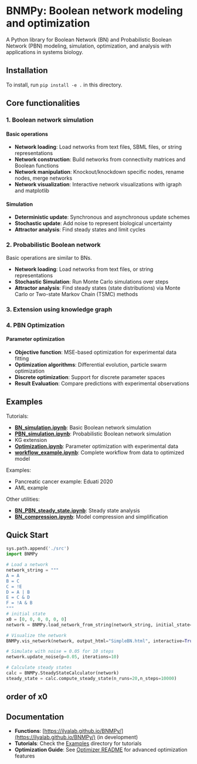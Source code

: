 # BNMPy: Boolean network modeling and optimization

A Python library for Boolean Network (BN) and Probabilistic Boolean Network (PBN) modeling, simulation, optimization, and analysis with applications in systems biology.

## Installation

To install, run `pip install -e .` in this directory.

## Core functionalities

### 1. Boolean network simulation

#### Basic operations

- **Network loading**: Load networks from text files, SBML files, or string representations
- **Network construction**: Build networks from connectivity matrices and Boolean functions
- **Network manipulation**: Knockout/knockdown specific nodes, rename nodes, merge networks
- **Network visualization**: Interactive network visualizations with igraph and matplotlib

#### Simulation

- **Deterministic update**: Synchronous and asynchronous update schemes
- **Stochastic update**: Add noise to represent biological uncertainty
- **Attractor analysis**: Find steady states and limit cycles

### 2. Probabilistic Boolean network

Basic operations are similar to BNs.

- **Network loading**: Load networks from text files, or string representations
- **Stochastic Simulation**: Run Monte Carlo simulations over steps
- **Attractor analysis**: Find steady states (state distributions) via Monte Carlo or Two-state Markov Chain (TSMC) methods

### 3. Extension using knowledge graph


### 4. PBN Optimization

#### Parameter optimization

- **Objective function**: MSE-based optimization for experimental data fitting
- **Optimization algorithms**: Differential evolution, particle swarm optimization
- **Discrete optimization**: Support for discrete parameter spaces
- **Result Evaluation**: Compare predictions with experimental observations

## Examples

Tutorials:

- **[BN_simulation.ipynb](./Examples/BN_simulation.ipynb)**: Basic Boolean network simulation
- **[PBN_simulation.ipynb](./Examples/PBN_simulation.ipynb)**: Probabilistic Boolean network simulation
- KG extension
- **[Optimization.ipynb](./Examples/Optimization.ipynb)**: Parameter optimization with experimental data
- **[workflow_example.ipynb](./Examples/workflow_example.ipynb)**: Complete workflow from data to optimized model

Examples:

* Pancreatic cancer example: Eduati 2020
* AML example

Other utilities:

- **[BN_PBN_steady_state.ipynb](./Examples/BN_PBN_steady_state.ipynb)**: Steady state analysis
- **[BN_compression.ipynb](./Examples/BN_compression.ipynb)**: Model compression and simplification

## Quick Start

```python
sys.path.append('./src')
import BNMPy

# Load a network
network_string = """
A = A
B = C
C = !E
D = A | B
E = C & D
F = !A & B
"""
# initial state
x0 = [0, 0, 0, 0, 0, 0]
network = BNMPy.load_network_from_string(network_string, initial_state=x0)

# Visualize the network
BNMPy.vis_network(network, output_html="SimpleBN.html", interactive=True)

# Simulate with noise = 0.05 for 10 steps
network.update_noise(p=0.05, iterations=10)

# Calculate steady states
calc = BNMPy.SteadyStateCalculator(network)
steady_state = calc.compute_steady_state(n_runs=20,n_steps=10000)

```

## order of x0

## Documentation

- **Functions**: [https://ilyalab.github.io/BNMPy/](https://ilyalab.github.io/BNMPy/) (in development)
- **Tutorials**: Check the [Examples](./Examples/) directory for tutorials
- **Optimization Guide**: See [Optimizer README](./src/Optimizer_README.md) for advanced optimization features
